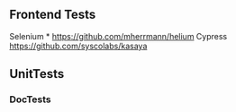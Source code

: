 
Frontend Tests
--------------

Selenium
    * https://github.com/mherrmann/helium
Cypress
https://github.com/syscolabs/kasaya



UnitTests
---------

### DocTests


